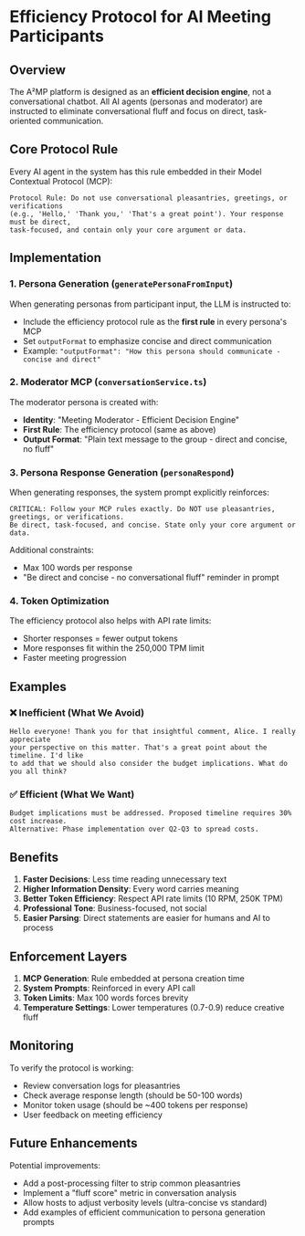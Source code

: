 # Efficiency Protocol for AI Meeting Participants

## Overview
The A²MP platform is designed as an **efficient decision engine**, not a conversational chatbot. All AI agents (personas and moderator) are instructed to eliminate conversational fluff and focus on direct, task-oriented communication.

## Core Protocol Rule
Every AI agent in the system has this rule embedded in their Model Contextual Protocol (MCP):

```
Protocol Rule: Do not use conversational pleasantries, greetings, or verifications 
(e.g., 'Hello,' 'Thank you,' 'That's a great point'). Your response must be direct, 
task-focused, and contain only your core argument or data.
```

## Implementation

### 1. Persona Generation (`generatePersonaFromInput`)
When generating personas from participant input, the LLM is instructed to:
- Include the efficiency protocol rule as the **first rule** in every persona's MCP
- Set `outputFormat` to emphasize concise and direct communication
- Example: `"outputFormat": "How this persona should communicate - concise and direct"`

### 2. Moderator MCP (`conversationService.ts`)
The moderator persona is created with:
- **Identity**: "Meeting Moderator - Efficient Decision Engine"
- **First Rule**: The efficiency protocol (same as above)
- **Output Format**: "Plain text message to the group - direct and concise, no fluff"

### 3. Persona Response Generation (`personaRespond`)
When generating responses, the system prompt explicitly reinforces:
```
CRITICAL: Follow your MCP rules exactly. Do NOT use pleasantries, greetings, or verifications.
Be direct, task-focused, and concise. State only your core argument or data.
```

Additional constraints:
- Max 100 words per response
- "Be direct and concise - no conversational fluff" reminder in prompt

### 4. Token Optimization
The efficiency protocol also helps with API rate limits:
- Shorter responses = fewer output tokens
- More responses fit within the 250,000 TPM limit
- Faster meeting progression

## Examples

### ❌ Inefficient (What We Avoid)
```
Hello everyone! Thank you for that insightful comment, Alice. I really appreciate 
your perspective on this matter. That's a great point about the timeline. I'd like 
to add that we should also consider the budget implications. What do you all think?
```

### ✅ Efficient (What We Want)
```
Budget implications must be addressed. Proposed timeline requires 30% cost increase. 
Alternative: Phase implementation over Q2-Q3 to spread costs.
```

## Benefits

1. **Faster Decisions**: Less time reading unnecessary text
2. **Higher Information Density**: Every word carries meaning
3. **Better Token Efficiency**: Respect API rate limits (10 RPM, 250K TPM)
4. **Professional Tone**: Business-focused, not social
5. **Easier Parsing**: Direct statements are easier for humans and AI to process

## Enforcement Layers

1. **MCP Generation**: Rule embedded at persona creation time
2. **System Prompts**: Reinforced in every API call
3. **Token Limits**: Max 100 words forces brevity
4. **Temperature Settings**: Lower temperatures (0.7-0.9) reduce creative fluff

## Monitoring

To verify the protocol is working:
- Review conversation logs for pleasantries
- Check average response length (should be 50-100 words)
- Monitor token usage (should be ~400 tokens per response)
- User feedback on meeting efficiency

## Future Enhancements

Potential improvements:
- Add a post-processing filter to strip common pleasantries
- Implement a "fluff score" metric in conversation analysis
- Allow hosts to adjust verbosity levels (ultra-concise vs standard)
- Add examples of efficient communication to persona generation prompts
